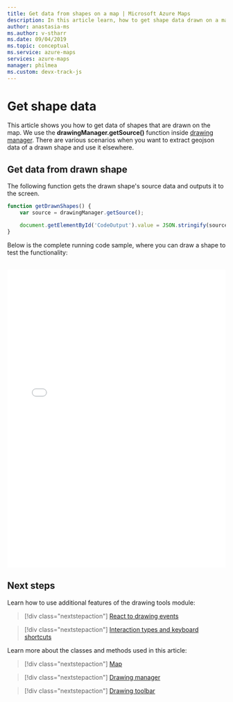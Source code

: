 ```yaml
---
title: Get data from shapes on a map | Microsoft Azure Maps
description: In this article learn, how to get shape data drawn on a map using the Microsoft Azure Maps Web SDK.
author: anastasia-ms
ms.author: v-stharr
ms.date: 09/04/2019
ms.topic: conceptual
ms.service: azure-maps
services: azure-maps
manager: philmea
ms.custom: devx-track-js
---
```


# Get shape data

This article shows you how to get data of shapes that are drawn on the map. We use the **drawingManager.getSource()** function inside [drawing manager](/javascript/api/azure-maps-drawing-tools/atlas.drawing.drawingmanager#getsource--). There are various scenarios when you want to extract geojson data of a drawn shape and use it elsewhere.  


## Get data from drawn shape

The following function gets the drawn shape's source data and outputs it to the screen. 

```javascript
function getDrawnShapes() {
    var source = drawingManager.getSource();

    document.getElementById('CodeOutput').value = JSON.stringify(source.toJson(), null, '    ');
}
```

Below is the complete running code sample, where you can draw a shape to test the functionality:

<br/>

<iframe height="686" title="Get shape data" src="//codepen.io/azuremaps/embed/xxKgBVz/?height=265&theme-id=0&default-tab=result" frameborder='no' loading="lazy" allowtransparency="true" allowfullscreen="true" style='width: 100%;'>See the Pen <a href='https://codepen.io/azuremaps/pen/xxKgBVz/'>Get shape data</a> by Azure Maps
  (<a href='https://codepen.io/azuremaps'>@azuremaps</a>) on <a href='https://codepen.io'>CodePen</a>.
</iframe>


## Next steps

Learn how to use additional features of the drawing tools module:

> [!div class="nextstepaction"]
> [React to drawing events](drawing-tools-events.md)

> [!div class="nextstepaction"]
> [Interaction types and keyboard shortcuts](drawing-tools-interactions-keyboard-shortcuts.md)

Learn more about the classes and methods used in this article:

> [!div class="nextstepaction"]
> [Map](/javascript/api/azure-maps-control/atlas.map)

> [!div class="nextstepaction"]
> [Drawing manager](/javascript/api/azure-maps-drawing-tools/atlas.drawing.drawingmanager)

> [!div class="nextstepaction"]
> [Drawing toolbar](/javascript/api/azure-maps-drawing-tools/atlas.control.drawingtoolbar)